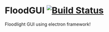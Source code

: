 # FloodGUI  [![Build Status](https://travis-ci.com/ermus19/floodgui.svg?token=JZERp3ng6S2a5pVRX2nz&branch=sprint-2)](https://travis-ci.com/ermus19/floodgui)
Floodlight GUI using electron framework!
